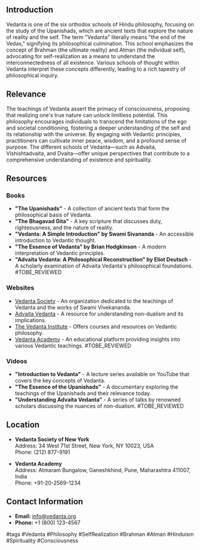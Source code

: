 ## Introduction
Vedanta is one of the six orthodox schools of Hindu philosophy, focusing on the study of the Upanishads, which are ancient texts that explore the nature of reality and the self. The term "Vedanta" literally means "the end of the Vedas," signifying its philosophical culmination. This school emphasizes the concept of Brahman (the ultimate reality) and Atman (the individual self), advocating for self-realization as a means to understand the interconnectedness of all existence. Various schools of thought within Vedanta interpret these concepts differently, leading to a rich tapestry of philosophical inquiry.

## Relevance
The teachings of Vedanta assert the primacy of consciousness, proposing that realizing one's true nature can unlock limitless potential. This philosophy encourages individuals to transcend the limitations of the ego and societal conditioning, fostering a deeper understanding of the self and its relationship with the universe. By engaging with Vedantic principles, practitioners can cultivate inner peace, wisdom, and a profound sense of purpose. The different schools of Vedanta—such as Advaita, Vishishtadvaita, and Dvaita—offer unique perspectives that contribute to a comprehensive understanding of existence and spirituality.

## Resources

### Books
- **"The Upanishads"** - A collection of ancient texts that form the philosophical basis of Vedanta.
- **"The Bhagavad Gita"** - A key scripture that discusses duty, righteousness, and the nature of reality.
- **"Vedanta: A Simple Introduction" by Swami Sivananda** - An accessible introduction to Vedantic thought.
- **"The Essence of Vedanta" by Brian Hodgkinson** - A modern interpretation of Vedantic principles.
- **"Advaita Vedanta: A Philosophical Reconstruction" by Eliot Deutsch** - A scholarly examination of Advaita Vedanta's philosophical foundations. #TOBE_REVIEWED

### Websites
- [Vedanta Society](https://www.vedanta.org) - An organization dedicated to the teachings of Vedanta and the works of Swami Vivekananda.
- [Advaita Vedanta](https://www.advaita-vedanta.org) - A resource for understanding non-dualism and its implications.
- [The Vedanta Institute](https://www.vedantainstitute.org) - Offers courses and resources on Vedantic philosophy.
- [Vedanta Academy](https://www.vedantaacademy.org) - An educational platform providing insights into various Vedantic teachings. #TOBE_REVIEWED

### Videos
- **"Introduction to Vedanta"** - A lecture series available on YouTube that covers the key concepts of Vedanta.
- **"The Essence of the Upanishads"** - A documentary exploring the teachings of the Upanishads and their relevance today.
- **"Understanding Advaita Vedanta"** - A series of talks by renowned scholars discussing the nuances of non-dualism. #TOBE_REVIEWED

## Location
- **Vedanta Society of New York**  
  Address: 34 West 71st Street, New York, NY 10023, USA  
  Phone: (212) 877-9191  

- **Vedanta Academy**  
  Address: Atmaram Bungalow, Ganeshkhind, Pune, Maharashtra 411007, India  
  Phone: +91-20-2569-1234  

## Contact Information
- **Email:** info@vedanta.org  
- **Phone:** +1 (800) 123-4567  

#tags
#Vedanta #Philosophy #SelfRealization #Brahman #Atman #Hinduism #Spirituality #Consciousness
